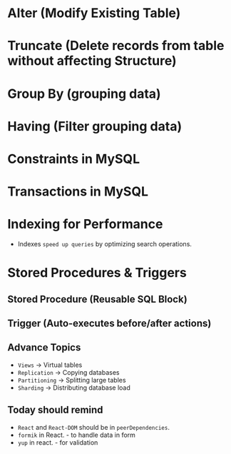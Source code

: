 # Alter (Modify Existing Table)

# Truncate (Delete records from table without affecting Structure)

# Group By (grouping data)

# Having (Filter grouping data)

# Constraints in MySQL

# Transactions in MySQL

# Indexing for Performance

- Indexes `speed up queries` by optimizing search operations.

# Stored Procedures & Triggers

## Stored Procedure (Reusable SQL Block)

## Trigger (Auto-executes before/after actions)

## Advance Topics

- `Views` → Virtual tables
- `Replication` → Copying databases
- `Partitioning` → Splitting large tables
- `Sharding` → Distributing database load

## Today should remind

- `React` and `React-DOM` should be in `peerDependencies`.
- `formik` in React. - to handle data in form
- `yup` in react. - for validation
